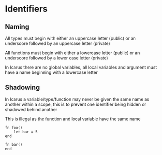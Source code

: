 # Identifiers

## Naming
All types must begin with either an uppercase letter (public) or an underscore followed by an uppercase letter (private)

All functions must begin with either a lowercase letter (public) or an underscore followed by a lower case letter (private)

In Icarus there are no global variables,
all local variables and argument must have a name beginning with a lowercase letter
## Shadowing

In Icarus a variable/type/function may never be given the same name as another within a scope, this is to prevent one identifier being hidden or shadowed behind another

This is illegal as the function and local variable have the same name

    fn foo()
        let bar = 5
    end

    fn bar()
    end


